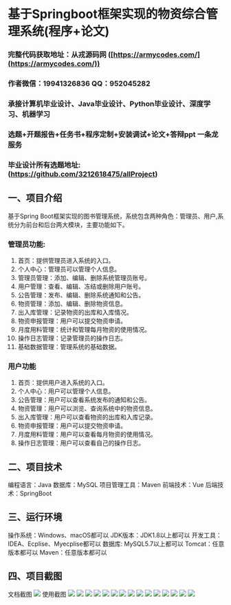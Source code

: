 基于Springboot框架实现的物资综合管理系统(程序+论文)
=
###  完整代码获取地址：从戎源码网 ([https://armycodes.com/](https://armycodes.com/))
###  作者微信：19941326836  QQ：952045282 
###  承接计算机毕业设计、Java毕业设计、Python毕业设计、深度学习、机器学习
###  选题+开题报告+任务书+程序定制+安装调试+论文+答辩ppt 一条龙服务
###  毕业设计所有选题地址:(https://github.com/3212618475/allProject)


一、项目介绍
---
基于Spring Boot框架实现的图书管理系统，系统包含两种角色：管理员、用户,系统分为前台和后台两大模块，主要功能如下。

### 管理员功能:
1. 首页：提供管理员进入系统的入口。
2. 个人中心：管理员可以管理个人信息。
3. 管理员管理：添加、编辑、删除系统管理员账号。
4. 用户管理：查看、编辑、冻结或删除用户账号。
5. 公告管理：发布、编辑、删除系统通知和公告。
6. 物资管理：添加、编辑、删除物资信息。
7. 出入库管理：记录物资的出库和入库情况。
8. 物资申报管理：用户可以提交物资申请。
9. 月度用料管理：统计和管理每月物资的使用情况。
10. 操作日志管理：记录管理员的操作日志。
11. 基础数据管理：管理系统的基础数据。
### 用户功能
1. 首页：提供用户进入系统的入口。
2. 个人中心：用户可以管理个人信息。
3. 公告管理：用户可以查看系统发布的通知和公告。
4. 物资管理：用户可以浏览、查询系统中的物资信息。
5. 出入库管理：用户可以查看物资的出库和入库记录。
6. 物资申报管理：用户可以提交物资申请。
7. 月度用料管理：用户可以查看每月物资的使用情况。
8. 操作日志管理：用户可以查看自己的操作日志。


二、项目技术
---
编程语言：Java
数据库：MySQL
项目管理工具：Maven
前端技术：Vue
后端技术：SpringBoot

三、运行环境
---
操作系统：Windows、macOS都可以
JDK版本：JDK1.8以上都可以
开发工具：IDEA、Ecplise、Myecplise都可以
数据库: MySQL5.7以上都可以
Tomcat：任意版本都可以
Maven：任意版本都可以

四、项目截图
---
文档截图
![](limage/1.png)
使用截图
![](image/1.png)
![](image/2.png)
![](image/3.png)
![](image/4.png)
![](image/5.png)
![](image/6.png)
![](image/7.png)
![](image/8.png)
![](image/9.png)
![](image/10.png)
![](image/11.png)
![](image/12.png)
![](image/13.png)
![](image/14.png)
![](image/15.png)
